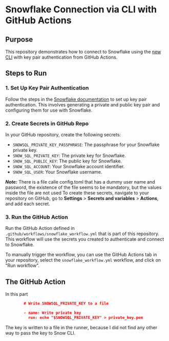 # Snowflake Connection via CLI with GitHub Actions

## Purpose

This repository demonstrates how to connect to Snowflake using the [new CLI](https://docs.snowflake.com/en/developer-guide/snowflake-cli-v2/index) with key pair authentication from GitHub Actions.


## Steps to Run

### 1. Set Up Key Pair Authentication

Follow the steps in the [Snowflake documentation](https://docs.snowflake.com/en/user-guide/key-pair-auth) to set up key pair authentication. This involves generating a private and public key pair and configuring them for use with Snowflake.

### 2. Create Secrets in GitHub Repo

In your GitHub repository, create the following secrets:

- `SNOWSQL_PRIVATE_KEY_PASSPHRASE`: The passphrase for your Snowflake private key.
- `SNOW_SQL_PRIVATE_KEY`: The private key for Snowflake.
- `SNOW_SQL_PUBLIC_KEY`: The public key for Snowflake.
- `SNOW_SQL_ACCOUNT`: Your Snowflake account identifier.
- `SNOW_SQL_USER`: Your Snowflake username.

***Note:*** There is a file calle config.toml that has a dummy user name and password, the existence of the file seems to be mandatory, but the values inside the file are not used
To create these secrets, navigate to your repository on GitHub, go to **Settings** > **Secrets and variables** > **Actions**, and add each secret.

### 3. Run the GitHub Action

Run the GitHub Action defined in `.github/workflows/snowflake_workflow.yml` that is part of this repository. This workflow will use the secrets you created to authenticate and connect to Snowflake.

To manually trigger the workflow, you can use the GitHub Actions tab in your repository, select the `snowflake_workflow.yml` workflow, and click on "Run workflow".

## The GitHub Action

In this part

```json
        # Write SNOWSQL_PRIVATE_KEY to a file

        - name: Write private key
          run: echo "$SNOWSQL_PRIVATE_KEY" > private_key.pem
```

The key is written to a file in the runner, because I did not find any other way to pass the key to Snow CLI.
